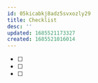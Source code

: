 ```yaml
---
id: 05kicabkj8adz5svxozly29
title: Checklist
desc: ''
updated: 1685521173327
created: 1685521016014
---
```


  - [ ] 
  - [ ] 
  - [ ] 
